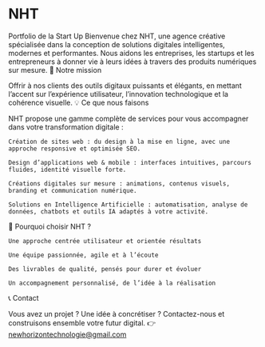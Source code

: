 # NHT
Portfolio de la Start Up
Bienvenue chez NHT, une agence créative spécialisée dans la conception de solutions digitales intelligentes, modernes et performantes. Nous aidons les entreprises, les startups et les entrepreneurs à donner vie à leurs idées à travers des produits numériques sur mesure.
🚀 Notre mission

Offrir à nos clients des outils digitaux puissants et élégants, en mettant l’accent sur l’expérience utilisateur, l’innovation technologique et la cohérence visuelle.
💡 Ce que nous faisons

NHT propose une gamme complète de services pour vous accompagner dans votre transformation digitale :

    Création de sites web : du design à la mise en ligne, avec une approche responsive et optimisée SEO.

    Design d’applications web & mobile : interfaces intuitives, parcours fluides, identité visuelle forte.

    Créations digitales sur mesure : animations, contenus visuels, branding et communication numérique.

    Solutions en Intelligence Artificielle : automatisation, analyse de données, chatbots et outils IA adaptés à votre activité.

🎯 Pourquoi choisir NHT ?

    Une approche centrée utilisateur et orientée résultats

    Une équipe passionnée, agile et à l’écoute

    Des livrables de qualité, pensés pour durer et évoluer

    Un accompagnement personnalisé, de l’idée à la réalisation

📞 Contact

Vous avez un projet ? Une idée à concrétiser ?
Contactez-nous et construisons ensemble votre futur digital.
👉 newhorizontechnologie@gmail.com
